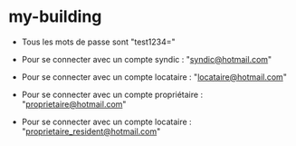 # my-building

- Tous les mots de passe sont "test1234="

- Pour se connecter avec un compte syndic : "syndic@hotmail.com"

- Pour se connecter avec un compte locataire : "locataire@hotmail.com"

- Pour se connecter avec un compte propriétaire : "proprietaire@hotmail.com"

- Pour se connecter avec un compte locataire : "proprietaire_resident@hotmail.com"
